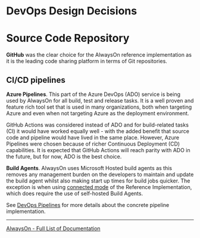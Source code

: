# DevOps Design Decisions

# Source Code Repository

**GitHub** was the clear choice for the AlwaysOn reference implementation as it is the leading code sharing platform in terms of Git repositories.

## CI/CD pipelines

**Azure Pipelines**. This part of the Azure DevOps (ADO) service is being used by AlwaysOn for all build, test and release tasks. It is a well proven and feature rich tool set that is used in many organizations, both when targeting Azure and even when not targeting Azure as the deployment environment.

GitHub Actions was considered instead of ADO and for build-related tasks (CI) it would have worked equally well - with the added benefit that source code and pipeline would have lived in the same place. However, Azure Pipelines were chosen because of richer Continuous Deployment (CD) capabilities. It is expected that GitHub Actions will reach parity with ADO in the future, but for now, ADO is the best choice.

**Build Agents**. AlwaysOn uses Microsoft Hosted build agents as this removes any management burden on the developers to maintain and update the build agent whilst also making start up times for build jobs quicker. The exception is when using [connected mode](/docs/reference-implementation/Private-Agents-Setup.md) of the Reference Implementation, which does require the use of self-hosted Build Agents.

See [DevOps Pipelines](/.ado/pipelines/README.md) for more details about the concrete pipeline implementation.

---
[AlwaysOn - Full List of Documentation](/docs/README.md)
